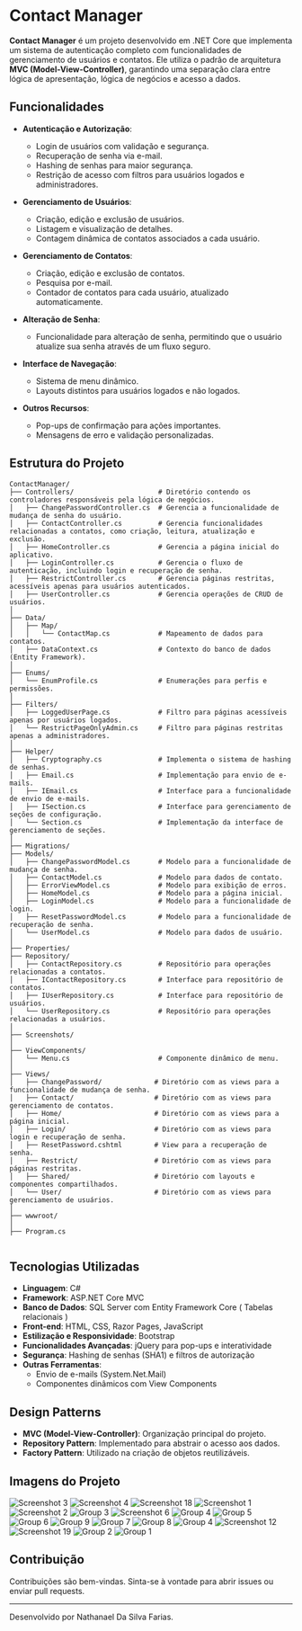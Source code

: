 # Contact Manager

**Contact Manager** é um projeto desenvolvido em .NET Core que implementa um sistema de autenticação completo com funcionalidades de gerenciamento de usuários e contatos. Ele utiliza o padrão de arquitetura **MVC (Model-View-Controller)**, garantindo uma separação clara entre lógica de apresentação, lógica de negócios e acesso a dados.

## Funcionalidades

- **Autenticação e Autorização**:

  - Login de usuários com validação e segurança.
  - Recuperação de senha via e-mail.
  - Hashing de senhas para maior segurança.
  - Restrição de acesso com filtros para usuários logados e administradores.

- **Gerenciamento de Usuários**:

  - Criação, edição e exclusão de usuários.
  - Listagem e visualização de detalhes.
  - Contagem dinâmica de contatos associados a cada usuário.

- **Gerenciamento de Contatos**:

  - Criação, edição e exclusão de contatos.
  - Pesquisa por e-mail.
  - Contador de contatos para cada usuário, atualizado automaticamente.

- **Alteração de Senha**:

  - Funcionalidade para alteração de senha, permitindo que o usuário atualize sua senha através de um fluxo seguro.

- **Interface de Navegação**:

  - Sistema de menu dinâmico.
  - Layouts distintos para usuários logados e não logados.

- **Outros Recursos**:
  - Pop-ups de confirmação para ações importantes.
  - Mensagens de erro e validação personalizadas.

## Estrutura do Projeto

```
ContactManager/
├── Controllers/                     # Diretório contendo os controladores responsáveis pela lógica de negócios.
│   ├── ChangePasswordController.cs  # Gerencia a funcionalidade de mudança de senha do usuário.
│   ├── ContactController.cs         # Gerencia funcionalidades relacionadas a contatos, como criação, leitura, atualização e exclusão.
│   ├── HomeController.cs            # Gerencia a página inicial do aplicativo.
│   ├── LoginController.cs           # Gerencia o fluxo de autenticação, incluindo login e recuperação de senha.
│   ├── RestrictController.cs        # Gerencia páginas restritas, acessíveis apenas para usuários autenticados.
│   ├── UserController.cs            # Gerencia operações de CRUD de usuários.
│
├── Data/
│   ├── Map/
│   │   └── ContactMap.cs            # Mapeamento de dados para contatos.
│   ├── DataContext.cs               # Contexto do banco de dados (Entity Framework).
│
├── Enums/
│   └── EnumProfile.cs               # Enumerações para perfis e permissões.
│
├── Filters/
│   ├── LoggedUserPage.cs            # Filtro para páginas acessíveis apenas por usuários logados.
│   └── RestrictPageOnlyAdmin.cs     # Filtro para páginas restritas apenas a administradores.
│
├── Helper/
│   ├── Cryptography.cs              # Implementa o sistema de hashing de senhas.
│   ├── Email.cs                     # Implementação para envio de e-mails.
│   ├── IEmail.cs                    # Interface para a funcionalidade de envio de e-mails.
│   ├── ISection.cs                  # Interface para gerenciamento de seções de configuração.
│   └── Section.cs                   # Implementação da interface de gerenciamento de seções.
│
├── Migrations/
├── Models/
│   ├── ChangePasswordModel.cs       # Modelo para a funcionalidade de mudança de senha.
│   ├── ContactModel.cs              # Modelo para dados de contato.
│   ├── ErrorViewModel.cs            # Modelo para exibição de erros.
│   ├── HomeModel.cs                 # Modelo para a página inicial.
│   ├── LoginModel.cs                # Modelo para a funcionalidade de login.
│   ├── ResetPasswordModel.cs        # Modelo para a funcionalidade de recuperação de senha.
│   └── UserModel.cs                 # Modelo para dados de usuário.
│
├── Properties/
├── Repository/
│   ├── ContactRepository.cs         # Repositório para operações relacionadas a contatos.
│   ├── IContactRepository.cs        # Interface para repositório de contatos.
│   ├── IUserRepository.cs           # Interface para repositório de usuários.
│   └── UserRepository.cs            # Repositório para operações relacionadas a usuários.
│
├── Screenshots/
│
├── ViewComponents/
│   └── Menu.cs                      # Componente dinâmico de menu.
│
├── Views/
│   ├── ChangePassword/             # Diretório com as views para a funcionalidade de mudança de senha.
│   ├── Contact/                    # Diretório com as views para gerenciamento de contatos.
│   ├── Home/                       # Diretório com as views para a página inicial.
│   ├── Login/                      # Diretório com as views para login e recuperação de senha.
│   ├── ResetPassword.cshtml        # View para a recuperação de senha.
│   ├── Restrict/                   # Diretório com as views para páginas restritas.
│   ├── Shared/                     # Diretório com layouts e componentes compartilhados.
│   └── User/                       # Diretório com as views para gerenciamento de usuários.
│
├── wwwroot/
│
├── Program.cs


```

## Tecnologias Utilizadas

- **Linguagem**: C#
- **Framework**: ASP.NET Core MVC
- **Banco de Dados**: SQL Server com Entity Framework Core ( Tabelas relacionais )
- **Front-end**: HTML, CSS, Razor Pages, JavaScript
- **Estilização e Responsividade**: Bootstrap
- **Funcionalidades Avançadas**: jQuery para pop-ups e interatividade
- **Segurança**: Hashing de senhas (SHA1) e filtros de autorização
- **Outras Ferramentas**:
  - Envio de e-mails (System.Net.Mail)
  - Componentes dinâmicos com View Components

## Design Patterns

- **MVC (Model-View-Controller)**: Organização principal do projeto.
- **Repository Pattern**: Implementado para abstrair o acesso aos dados.
- **Factory Pattern**: Utilizado na criação de objetos reutilizáveis.

## Imagens do Projeto

![Screenshot 3](Screenshots/Screenshot_3.png)
![Screenshot 4](Screenshots/Screenshot_4.png)
![Screenshot 18](Screenshots/Screenshot_18.png)
![Screenshot 1](Screenshots/Screenshot_1.png)
![Screenshot 2](Screenshots/Screenshot_2.png)
![Group 3](Screenshots/Group-3.png)
![Screenshot 6](Screenshots/Screenshot_6.png)
![Group 4](Screenshots/Group-4.png)
![Group 5](Screenshots/Group-5.png)
![Group 6](Screenshots/Group-6.png)
![Group 9](Screenshots/Group-9.png)
![Group 7](Screenshots/Group-7.png)
![Group 8](Screenshots/Group-8.png)
![Group 4](Screenshots/Group-10.png)
![Screenshot 12](Screenshots/Screenshot_12.png)
![Screenshot 19](Screenshots/Screenshot_19.png)
![Group 2](Screenshots/Group-2.png)
![Group 1](Screenshots/Group-1.png)

## Contribuição

Contribuições são bem-vindas. Sinta-se à vontade para abrir issues ou enviar pull requests.

---

Desenvolvido por Nathanael Da Silva Farias.
